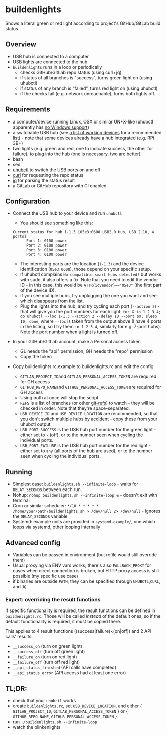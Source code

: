 # buildenlights
Shows a literal green or red light according to project's GitHub/GitLab build status.

## Overview

- USB hub is connected to a computer
- USB lights are connected to the hub
- `buildenlights` runs in a loop or periodically
   - checks GitHub/GitLab repo status (using curl+jq)
   - if status of all branches is "success", turns green light on (using uhubctl)
   - if status of any branch is "failed", turns red light on (using uhubctl)
   - if the checks fail (e.g. network unreachable), turns both lights off.

## Requirements

- a computer/device running Linux, OSX or similar UN*X-like (uhubctl apparently has [no Windows support](https://github.com/mvp/uhubctl/issues/79))
- a switchable USB hub (see [a list of working devices](https://github.com/mvp/uhubctl#user-content-compatible-usb-hubs) for a recommended list) - note that some devices already have a hub integrated (e.g. RPi 3B+)
- two lights (e.g. green and red, one to indicate success, the other for failure), to plug into the hub (one is necessary, two are better)
- bash
- sed
- [uhubctl](https://github.com/mvp/uhubctl#user-content-compiling) to switch the USB ports on and off
- [curl](https://curl.haxx.se/) for requesting the repo status
- [jq](https://stedolan.github.io/jq/) for parsing the status result
- a GitLab or GitHub repository with CI enabled

## Configuration

- Connect the USB hub to your device and run `uhubctl`
    - You should see something like this:
    
    ```
    Current status for hub 1-1.3 [05e3:0608 USB2.0 Hub, USB 2.10, 4 ports]
          Port 1: 0100 power
          Port 2: 0100 power
          Port 3: 0100 power
          Port 4: 0100 power
    ```
    - The interesting parts are the location (`1-1.3`) and the device identification (`05e3:0608`), those depend on your specific setup.
    - If uhubctl complains `No compatible smart hubs detected!` but works with sudo, it also offers a fix. Note that you need to edit the vendor ID - in this case, this would be `ATTR{idVendor}=="05e3"` (the first part of the device ID). 
    - If you see multiple hubs, try unplugging the one you want and see which disappears from the list.
    - Plug the lights into the hub, and try cycling each port (`--action 2`) - that will give you the port numbers for each light: `for X in 1 2 3 4; do uhubctl --loc 1-1.3 --action 2 --delay 10 --port $X; sleep 10; done`, where `--loc` is taken from the output above (I have 4 ports in the listing, so I try them `in 1 2 3 4`, similarly for e.g. 7-port hubs). Note the port number when a light is turned off.
    
- In your GitHub/GitLab account, make a Personal access token
    - GL needs the "api" permission, GH needs the "repo" permission
    - Copy the token
    
- Copy buildenlights.rc.example to buildenlights.rc and edit the config
    - `GITLAB_PROJECT_ID`and `GITLAB_PERSONAL_ACCESS_TOKEN` are required for GH access
    - `GITHUB_REPO_NAME`and `GITHUB_PERSONAL_ACCESS_TOKEN` are required for GH access
    - Using both at once will stop the script
    - `REFS` is a list of branches (or other [git-refs](https://git-scm.com/book/en/v2/Git-Internals-Git-References)) to watch - they will be checked in order. Note that they're space-separated.
    - `USB_DEVICE_ID` and `USB_DEVICE_LOCATION` are recommended, so that you don't switch multiple hubs by accident - copy these from your uhubctl output.
    - `USB_PORT_SUCCESS` is the USB hub port number for the green light - either set to `-` (off), or to the number seen when cycling the individual ports.
    - `USB_PORT_FAILURE` is the USB hub port number for the red light - either set to `any` (all ports of the hub are used), or to the number seen when cycling the individual ports.

## Running

- Simplest case: `buildenlights.sh --infinite-loop` - waits for `DELAY_SECONDS` between each run.  
- Nohup: `nohup buildenlights.sh --infinite-loop &` - doesn't exit with terminal
- Cron or similar scheduler: `*/10 * * * * * /home/your/path/buildenlights.sh > /dev/null 2> /dev/null` - ignores the `DELAY_SECONDS` variable
- Systemd: example units are provided in `systemd-example/`, one which loops via systemd, other looping internally 

## Advanced config

- Variables can be passed in environment (but rcfile would still override them)
- Usual proxying via ENV vars works; there's also `FALLBACK_PROXY` for cases when direct connection is broken, but HTTP proxy access is still possible (my specific use case)
- if binaries are outside `PATH`, they can be specified through `UHUBCTL`,`CURL`, and `JQ`.

### Expert: overriding the result functions

If specific functionality is required, the result functions can be defined in `buildenlights.rc`. Those will be called *instead* of the default ones, so if the default functionality is required, it must be copied there.

This applies to 4 result functions ((success|failure)×(on|off)) and 2 API calls' results: 
 - `__success_on` (turn on green light)
 - `__success_off` (turn off green light)
 - `__failure_on` (turn on red light)
 - `__failure_off` (turn off red light)
 - `__api_status_finished` (API calls have completed)
 - `__api_status_error` (API access had at least one error) 

## TL;DR:

 - check that your `uhubctl` works
 - create `buildenlights.rc`, set `USB_DEVICE_LOCATION`, and either { `GITLAB_PROJECT_ID`, `GITLAB_PERSONAL_ACCESS_TOKEN` } or { `GITHUB_REPO_NAME`, `GITHUB_PERSONAL_ACCESS_TOKEN` }
 - run `./buildenlights.sh --infinite-loop`
 - watch the blinkenlights
